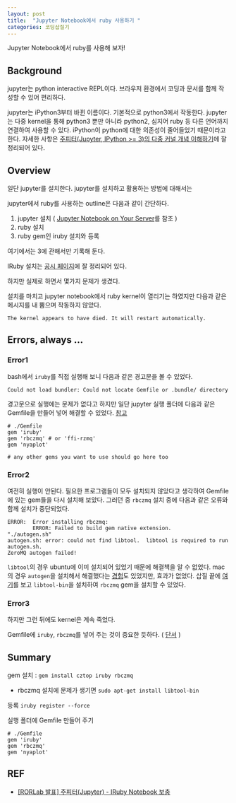 ```yaml
---
layout: post
title:  "Jupyter Notebook에서 ruby 사용하기 "
categories: 코딩삽질기
---
```


Jupyter Notebook에서 ruby를 사용해 보자!

## Background

jupyter는 python interactive REPL이다. 브라우저 환경에서 코딩과 문서를 함께 작성할 수 있어 편리하다. 

jupyter는 iPython3부터 바뀐 이름이다. 기본적으로 python3에서 작동한다. jupyter는 다중 kernel을 통해 python3 뿐만 아니라 python2, 심지어 ruby 등 다른 언어까지 연결하여 사용할 수 있다. iPython이 python에 대한 의존성이 줄어들었기 때문이라고 한다. 자세한 사항은 [주피터(Jupyter, IPython >= 3)의 다중 커널 개념 이해하기](http://blog.nacyot.com/articles/2015-05-08-jupyter-multiple-pythons/)에 잘 정리되어 있다. 

## Overview

일단 jupyter를 설치한다. jupyter를 설치하고 활용하는 방법에 대해서는 

jupyter에서 ruby를 사용하는 outline은 다음과 같이 간단하다. 

1. jupyter 설치 ( [Jupyter Notebook on Your Server](https://goo.gl/nXtCxx)를 참조 )
2. ruby 설치
3. ruby gem인 iruby 설치와 등록

여기에서는 3에 관해서만 기록해 둔다. 

IRuby 설치는 [공시 페이지](https://github.com/SciRuby/iruby)에 잘 정리되어 있다. 

하지만 실제로 하면서 몇가지 문제가 생겼다. 

설치를 마치고 jupyter notebook에서 ruby kernel이 열리기는 하였지만 다음과 같은 메시지를 내 뿜으며 작동하지 않았다. 

```
The kernel appears to have died. It will restart automatically.
```

## Errors, always ...


### Error1

bash에서 `iruby`를 직접 실행해 보니 다음과 같은 경고문을 볼 수 있었다. 

```
Could not load bundler: Could not locate Gemfile or .bundle/ directory
```

경고문으로 실행에는 문제가 없다고 하지만 일단 jupyter 실행 폴더에 다음과 같은 Gemfile을 만들어 넣어 해결할 수 있었다. [참고](https://stackoverflow.com/a/36044873)

```
# ./Gemfile
gem 'iruby'
gem 'rbczmq' # or 'ffi-rzmq'
gem 'nyaplot'

# any other gems you want to use should go here too
```


### Error2

여전히 실행이 안된다. 필요한 프로그램들이 모두 설치되지 않았다고 생각하여 Gemfile에 있는 gem들을 다시 설치해 보았다. 그러던 중 `rbczmq`  설치 중에 다음과 같은 오류와 함께 설치가 중단되었다. 

```
ERROR:  Error installing rbczmq:
        ERROR: Failed to build gem native extension.
"./autogen.sh"
autogen.sh: error: could not find libtool.  libtool is required to run autogen.sh.
ZeroMQ autogen failed!
```

`libtool`의 경우 ubuntu에 이미 설치되어 있었기 때문에 해결책을 알 수 없었다. mac의 경우 `autogen`을 설치해서 해결했다는 [경험](https://github.com/methodmissing/rbczmq/issues/36)도 있었지만, 효과가 없었다. 삽질 끝에 [여기](https://stackoverflow.com/a/38043531)를
 보고 `libtool-bin`을 설치하여 `rbczmq` gem을 설치할 수 있었다. 

### Error3 

하지만 그런 뒤에도 kernel은 계속 죽었다. 

Gemfile에 `iruby`, `rbczmq`를 넣어 주는 것이 중요한 듯하다. ( [단서](https://github.com/SciRuby/iruby/issues/74) )


## Summary

gem 설치 : `gem install cztop iruby rbczmq`

* rbczmq 설치에 문제가 생기면 `sudo apt-get install libtool-bin`

등록 `iruby register --force`

실행 폴더에 Gemfile 만들어 주기 

```
# ./Gemfile
gem 'iruby'
gem 'rbczmq'
gem 'nyaplot'
```

## REF

* [[RORLab 발표] 주피터(Jupyter) - IRuby Notebook 보충](http://blog.nacyot.com/articles/2015-04-15-rorlab-jupyter-iruby-notebook/)